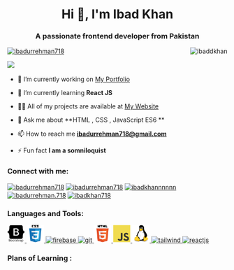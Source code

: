 
<h1 align="center">Hi 👋, I'm Ibad Khan</h1>
<h3 align="center">A passionate frontend developer from Pakistan</h3>

<div><p align="left"> <a href="https://twitter.com/ibadurrehman718" target="blank"><img src="https://img.shields.io/twitter/follow/ibadurrehman718?logo=twitter&style=for-the-badge" alt="ibadurrehman718" /></a><span align="right"> <img align="right" src="https://komarev.com/ghpvc/?username=ibaddkhan&label=Profile%20views&color=0e75b6&style=flat" alt="ibaddkhan" /> 
 </span>
 </p><a align="right" href="https://www.buymeacoffee.com/ibaddkhan"><img src="https://camo.githubusercontent.com/28aae05a0fba45679e8e27d90609601e249b64a5fe30dfef05495de4f4e318d4/68747470733a2f2f63646e2e6275796d6561636f666665652e636f6d2f627574746f6e732f76322f64656661756c742d79656c6c6f772e706e67" width="160px" /></a></div>

- 🔭 I’m currently working on  [My Portfolio ](https://aboutibadd.web.app/)

- 🌱 I’m currently learning **React JS**

- 👨‍💻 All of my projects are available at [My Website ](https://aboutibadd.web.app/)

- 💬 Ask me about **HTML , CSS , JavaScript ES6 **

- 📫 How to reach me **ibadurrehman718@gmail.com**

- ⚡ Fun fact **I am a somniloquist**

<h3 align="left">Connect with me:</h3>
<p align="left">
<a href="https://twitter.com/ibadurrehman718" target="blank"><img align="center" src="https://raw.githubusercontent.com/rahuldkjain/github-profile-readme-generator/master/src/images/icons/Social/twitter.svg" alt="ibadurrehman718" height="30" width="40" /></a>
<a href="https://linkedin.com/in/ibadurrehman718" target="blank"><img align="center" src="https://raw.githubusercontent.com/rahuldkjain/github-profile-readme-generator/master/src/images/icons/Social/linked-in-alt.svg" alt="ibadurrehman718" height="30" width="40" /></a>
<a href="https://fb.com/ibadkhannnnnn" target="blank"><img align="center" src="https://raw.githubusercontent.com/rahuldkjain/github-profile-readme-generator/master/src/images/icons/Social/facebook.svg" alt="ibadkhannnnnn" height="30" width="40" /></a>
<a href="https://instagram.com/ibadurrehman.718" target="blank"><img align="center" src="https://raw.githubusercontent.com/rahuldkjain/github-profile-readme-generator/master/src/images/icons/Social/instagram.svg" alt="ibadurrehman.718" height="30" width="40" /></a>
<a href="https://discord.gg/ibadkhan718" target="blank"><img align="center" src="https://raw.githubusercontent.com/rahuldkjain/github-profile-readme-generator/master/src/images/icons/Social/discord.svg" alt="ibadkhan718" height="30" width="40" /></a>
</p>

<h3 align="left">Languages and Tools:</h3>
<p align="left"> <a href="https://getbootstrap.com" target="_blank" rel="noreferrer"> <img src="https://raw.githubusercontent.com/devicons/devicon/master/icons/bootstrap/bootstrap-plain-wordmark.svg" alt="bootstrap" width="40" height="40"/> </a> <a href="https://www.w3schools.com/css/" target="_blank" rel="noreferrer"> <img src="https://raw.githubusercontent.com/devicons/devicon/master/icons/css3/css3-original-wordmark.svg" alt="css3" width="40" height="40"/> </a> <a href="https://firebase.google.com/" target="_blank" rel="noreferrer"> <img src="https://www.vectorlogo.zone/logos/firebase/firebase-icon.svg" alt="firebase" width="40" height="40"/> </a> <a href="https://git-scm.com/" target="_blank" rel="noreferrer"> <img src="https://www.vectorlogo.zone/logos/git-scm/git-scm-icon.svg" alt="git" width="40" height="40"/> </a> <a href="https://www.w3.org/html/" target="_blank" rel="noreferrer"> <img src="https://raw.githubusercontent.com/devicons/devicon/master/icons/html5/html5-original-wordmark.svg" alt="html5" width="40" height="40"/> </a> <a href="https://developer.mozilla.org/en-US/docs/Web/JavaScript" target="_blank" rel="noreferrer"> <img src="https://raw.githubusercontent.com/devicons/devicon/master/icons/javascript/javascript-original.svg" alt="javascript" width="40" height="40"/> </a> <a href="https://www.linux.org/" target="_blank" rel="noreferrer"> <img src="https://raw.githubusercontent.com/devicons/devicon/master/icons/linux/linux-original.svg" alt="linux" width="40" height="40"/> </a> <a href="https://tailwindcss.com/" target="_blank" rel="noreferrer"> <img src="https://www.vectorlogo.zone/logos/tailwindcss/tailwindcss-icon.svg" alt="tailwind" width="40" height="40"/> </a> <a href="https://react.dev/" target="_blank" rel="noreferrer"> <img src="https://www.vectorlogo.zone/logos/reactjs/reactjs-icon.svg" alt="reactjs" width="40" height="40"/> </a></p>

<h3 align="left"> Plans of Learning :</h3>
<p>
	<img src="https://skillicons.dev/icons?i=nodejs,python,unrealengine,ts,mongodb,nextjs,postgresql,aws,materialui,sass,express" alt="">

